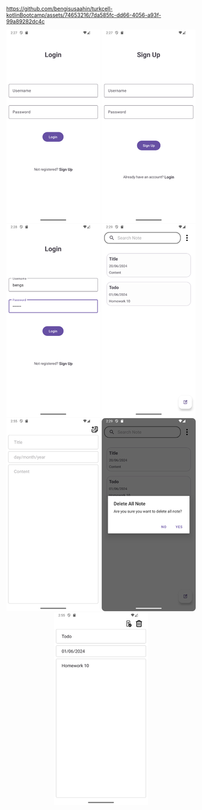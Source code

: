   https://github.com/bengisusaahin/turkcell-kotlinBootcamp/assets/74653216/7da585fc-dd66-4056-a93f-99a89282dc4c
<p align="center">
  <img src="https://github.com/bengisusaahin/turkcell-kotlinBootcamp/blob/main/Odevler/Odev_10/Screenshots/Screenshot_login.png" width="250" height="auto""/>
  <img src="https://github.com/bengisusaahin/turkcell-kotlinBootcamp/blob/main/Odevler/Odev_10/Screenshots/Screenshot_signup.png" width="250" height="auto"/>
  <img src="https://github.com/bengisusaahin/turkcell-kotlinBootcamp/blob/main/Odevler/Odev_10/Screenshots/Screenshot_editTxtField.png" width="250" height="auto""/>
  <img src="https://github.com/bengisusaahin/turkcell-kotlinBootcamp/blob/main/Odevler/Odev_10/Screenshots/Screenshot_notes.png" width="250" height="auto""/>
  <img src="https://github.com/bengisusaahin/turkcell-kotlinBootcamp/blob/main/Odevler/Odev_10/Screenshots/Screenshot_add_note.png" width="250" height="auto""/>
  <img src="https://github.com/bengisusaahin/turkcell-kotlinBootcamp/blob/main/Odevler/Odev_10/Screenshots/Screenshot_alert_delete_all.png" width="250" height="auto""/>
  <img src="https://github.com/bengisusaahin/turkcell-kotlinBootcamp/blob/main/Odevler/Odev_10/Screenshots/Screenshot_update.png" width="250" height="auto""/>  

</p






